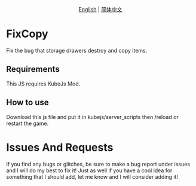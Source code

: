 <p align="center">
    <a href="README.md">English</a> |
    <a href="READMEZH.md">简体中文</a> 
</p>

# FixCopy
Fix the bug that storage drawers destroy and copy items.

## Requirements
This JS requires KubeJs Mod.

## How to use
Download this js file and put it in kubejs/server_scripts then /reload or restart the game.

# Issues And Requests
If you find any bugs or glitches, be sure to make a bug report under issues and I will do my best to fix it! Just as well if you have a cool idea for something that I should add, let me know and I will consider adding it!
